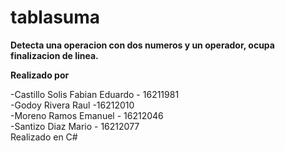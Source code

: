 # tablasuma
**Detecta una operacion con dos numeros y un operador, ocupa finalizacion de linea.**

**Realizado por**

-Castillo Solis Fabian Eduardo - 16211981
<br>
-Godoy Rivera Raul -16212010
<br>
-Moreno Ramos Emanuel - 16212046
<br>
-Santizo Diaz Mario - 16212077
<br>
Realizado en C#
